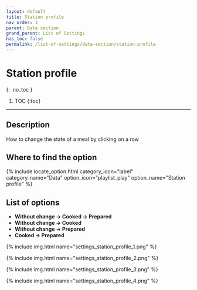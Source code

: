 ```yaml
---
layout: default
title: Station profile
nav_order: 3
parent: Data section
grand_parent: List of Settings
has_toc: false
permalink: /list-of-settings/data-section/station-profile
---
```


# Station profile
{: .no_toc }

1. TOC
{:toc}

---

## Description
How to change the state of a meal by clicking on a row

## Where to find the option
{% include locate_option.html category_icon="label" category_name="Data" option_icon="playlist_play" option_name="Station profile" %}

## List of options
- **Without change -> Cooked -> Prepared**
- **Without change -> Cooked**
- **Without change -> Prepared**
- **Cooked -> Prepared**

{% include img.html name="settings_station_profile_1.png" %}

{% include img.html name="settings_station_profile_2.png" %}

{% include img.html name="settings_station_profile_3.png" %}

{% include img.html name="settings_station_profile_4.png" %}
